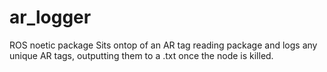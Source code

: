 # ar_logger
ROS noetic package
Sits ontop of an AR tag reading package and logs any unique AR tags, outputting them to a .txt once the node is killed.
